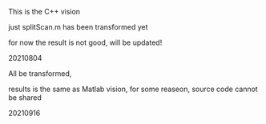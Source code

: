 This is the C++ vision

just splitScan.m has been transformed yet

for now the result is not good, will be updated!

20210804


All be transformed, 

results is the same as Matlab vision, for some reaseon, source code cannot be shared

20210916


